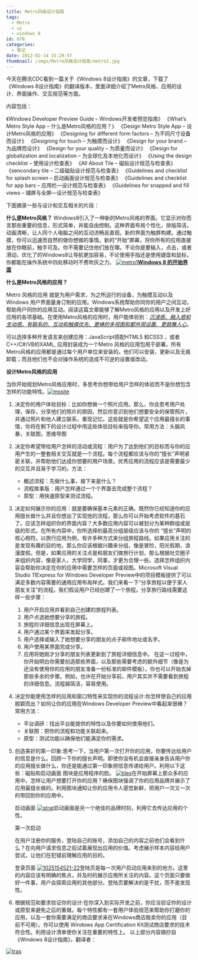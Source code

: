 ```yaml
---
title: Metro风格设计指南
tags:
  - Metro
  - ui
  - windows 8
id: 878
categories:
  - 笔记
date: 2012-02-14 15:29:57
thumbnail: /imgs/Metro风格设计指南/metro1.jpg
---
```


今天在腾讯CDC看到一篇关于《Windows 8设计指南》的文章，下载了《Windows 8设计指南》的翻译版本，里面详细介绍了Metro风格、应用的设计、界面操作、交互规范等方面。

内容包括：

《Windows Developer Preview Guide – Windows开发者预览指南》
《What‘s Metro Style App – 什么是Metro风格的应用？》
《Design Metro Style App – 设计Metro风格的应用》
《Designing for different form factors – 为不同尺寸设备而设计》
《Designing for touch – 为触摸而设计》
《Design for your brand – 为品牌而设计》
《Design for your quality – 为质量而设计》
《Design for globalization and localization – 为全球化及本地化而设计》
《Using the design checklist – 使用设计检查表》
《All About Tile – 磁贴设计规范与检查表》
《sencondary tile – 二级磁贴设计规范与检查表》
《Guidelines and checklist for splash screen – 启动画面设计规范与检查表》
《Guidelines and checklist for app bars – 应用栏—设计规范与检查表》
《Guidelines for snapped and fill views – 辅屏与全屏—设计规范与检查表》<!--more-->

下面摘录一些与设计和交互相关的片段：

**什么是Metro风格？**
Windows8引入了一种新的Metro风格的界面。它显示对你而言那些重要的信息，形式简单，并能自由控制。这种界面布局个性化，排版简洁，动画清晰，让人同个人电脑之间的互动流畅且直观。新的界面为触屏构建。通过触摸，你可以迅速而自然的做你想做的事情。新的“开始”屏幕，将你所有的应用直接放在你眼前，触手可及。你不需要记住他们放在哪。不论你是要输入，点击，或者滑动，优化了的Windows8让导航更加容易，不论使用手指还是使用键盘和鼠标，你都能在操作系统中四处移动时不费吹灰之力。
[![](imgs/Metro风格设计指南/metro1.jpg "metro1")**Windows 8 的开始界面**](imgs/Metro风格设计指南/metro1.jpg)

**什么是Metro风格的应用？**

Metro 风格的应用 就是为用户需求，为之所运行的设备，为触摸互动以及Windows 用户界面量身订制的应用。Windows系统帮助你同你的用户之间互动，帮助用户同你的应用互动。阅读这篇文章能够了解Metro风格的应用以及开发上好应用的各项基础。在使用Metro风格的应用时，用户能体验到：<span style="text-decoration: underline;">_沉浸感、融入感和生动感、有联系的、互动和触摸优先、更棒的多视图和都外观设置、更鼓舞人心_</span>。

可以选择多种开发语言来创建应用：JavaScript搭配HTML5 和CSS3 ，或者C++/C#/VB的XAML, 应用封装成为一个Metro 风格的应用包用于部署。所有Metro风格的应用都是通过每个用户单位来安装的。他们可以安装，更新以及无痕卸载；而且他们也不会对操作系统的造成不可逆的设置或改动。

**设计Metro风格的应用**

当你开始规划Metro风格应用时，多思考你想带给用户怎样的体验而不是你想包含怎样的功能特性。[![](imgs/Metro风格设计指南/mssite.jpg "mssite")](imgs/Metro风格设计指南/mssite.jpg)

1.  决定你的用户体验目标：比如你想做一个照片应用。那么，你会思考用户处理，保存，分享他们的照片的原因，然后你意识到他们想要安全的保管照片，并通过照片和他人建立联系，重现记忆。这些就是你希望这个应用最擅长的事情，你将在剩下的设计过程中用这些体验目标来指导你。常用方法：头脑风暴，关联图，思维导图
2.  决定你希望带给用户怎样的活动或流程：用户为了达到他们的目标而与你的应用产生的一整套相关交互就是一个流程。每个流程都应该与你的“擅长”声明紧密关联，并帮助他们达成你想要的用户场景。优秀应用的流程应该是需要最少的交互并且易于学习的。方法：

    *   概述流程：先做什么事，接下来是什么？
    *   流程故事版：用户怎样通过一个个界面去完成整个流程？
    *   原型：用快速原型来测试流程。

3.  决定如何展示你的应用：就是要确保基本元素的正确。既然你已经知道你的应用擅长做什么并且你想出了实现他的流程，那么你可以开始考虑软件的基石了。应该怎样组织你的界面内容？大多数应用内容可以被划分为某种群组或层级的形式。在所有内容中，你所选择的最高分组层级应该与你的 “擅长”声明的核心相符。以旅行应用为例，有许多种方式来分组旅程路线。如果应用关注的是发现有趣的目的地，那么你应该根据兴趣来分组，像是冒险，阳光假期，浪漫度假。但是，如果应用的关注点是和朋友们做旅行计划，那么根据社交圈子来组织内容，像是家人，大学同学，同事，才更为合理一些。选择怎样组织内容会帮助你决定在你的应用中需要怎样的页面或视图。Microsoft Visual Studio 11Express for Windows Developer Preview中的项目模板提供了可以满足多数内容需要的通用应用布局样式。我们来看一下“分享旅程以便于家人朋友关注”的流程。我们假设用户已经创建了一个旅程。分享旅行路线需要这样一些步骤：

    1.  用户开启应用并看到自己创建的旅程列表。
    2.  用户点选她想要分享的旅程。
    3.  旅程的详细信息出现在屏幕上。
    4.  用户通过某个界面来发起分享。
    5.  用户选择或输入了她想要分享的朋友的点子邮件地址或名字。
    6.  用户使用某界面完成分享。
    7.  应用将她刚才分享的朋友列表更新到了旅程详细信息中。
在这一过程中，你开始明白你需要创造那些界面，以及那些需要考虑的额外细节（像是为还没有使用你的应用的朋友准备一份标准的邮件模板）。你也可以开始去掉那些多余的步骤。例如，也许在开始分享前，用户其实并不需要看到旅程的详细信息。流程越简洁，容易使用。
4.  决定你能使用怎样的应用和窗口特性来实现你的流程设计:你怎样使自己的应用脱颖而出？如何让你的应用在Windows Developer Preview中看起来很棒？常用方法：

    *   平台调研：找出平台能提供的特性以及你要如何使用他们。
    *   关联图：把你的流程和功能关联起来。
    *   原型：测试功能以确保他们能满足你的需求。

5.  创造美好的第一印象:思考一下，当用户第一次打开你的应用，你要传达给用户的信息是什么。回顾一下你的擅长声明。即使你没有机会直接亲身告诉用户你的应用擅长做什么，你还是能通过第一印象把信息传递给用户。利用以下这些：磁贴和启动画面 图块是应用程序的脸。
[![](imgs/Metro风格设计指南/tiles.jpg "tiles")](imgs/Metro风格设计指南/tiles.jpg)在开始屏幕上那众多的应用中，怎样让用户想要打开你的应用？确保图块强调了你的应用品牌并展示了应用最擅长做的。利用图块通知让你的应用令人感觉新鲜，把用户一次又一次的带回到你的应用中。

    启动画面
[![](imgs/Metro风格设计指南/strat.jpg "strat")](imgs/Metro风格设计指南/strat.jpg)启动画面是另一个绝佳的品牌时刻，利用它去传达应用的个性。

    第一次启动

    在用户注册你的服务，登陆自己的账号，添加自己的内容之前他们会看到什么？在向用户请求信息之前试着展现出应用的价值。考虑展示样本内容给用户尝试，让他们在犯错前理解应用的目的。

    登录页面
[![](imgs/Metro风格设计指南/1025154521-22.jpg "1025154521-22")](imgs/Metro风格设计指南/1025154521-22.jpg)登陆页是每一次用户启动应用来到的地方。这里的内容应该有明确的焦点，并及时的展示应用所关注的内容。这个页面只要做好一件事，用户会探索应用的其他部分。登陆页要解决的是干扰，而不是发现性。
6.  根据规范和要求验证你的设计:在你深入到实际开发之前，你应当验证你的设计或原型来避免之后的重做。每个特性都有一套用户体验规范来帮助你打磨你的应用，以及一套你需要满足的商店要求来在Windows商店贩卖你的应用（目前不可用）。你可以使用 Windows App Certification Kit测试商店要求的技术符合性。利用设计清单使你关注在重要的特性上。
以上部分内容摘抄自《Windows 8设计指南》，翻译者：

[![](imgs/Metro风格设计指南/tras.jpg "tras")](imgs/Metro风格设计指南/tras.jpg)